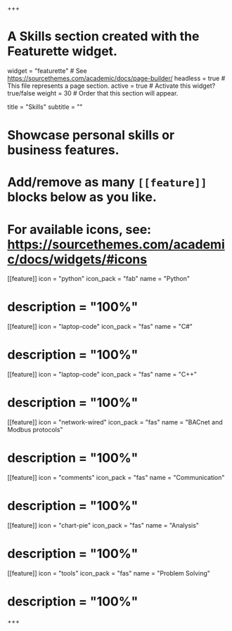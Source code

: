 +++
# A Skills section created with the Featurette widget.
widget = "featurette"  # See https://sourcethemes.com/academic/docs/page-builder/
headless = true  # This file represents a page section.
active = true  # Activate this widget? true/false
weight = 30  # Order that this section will appear.

title = "Skills"
subtitle = ""

# Showcase personal skills or business features.
# 
# Add/remove as many `[[feature]]` blocks below as you like.
# 
# For available icons, see: https://sourcethemes.com/academic/docs/widgets/#icons

[[feature]]
  icon = "python"
  icon_pack = "fab"
  name = "Python"
#  description = "100%"

[[feature]]
  icon = "laptop-code"
  icon_pack = "fas"
  name = "C#"
#  description = "100%"

[[feature]]
  icon = "laptop-code"
  icon_pack = "fas"
  name = "C++"
#  description = "100%"

[[feature]]
  icon = "network-wired"
  icon_pack = "fas"
  name = "BACnet and Modbus protocols"
#  description = "100%"

[[feature]]
  icon = "comments"
  icon_pack = "fas"
  name = "Communication"
#  description = "100%"

[[feature]]
  icon = "chart-pie"
  icon_pack = "fas"
  name = "Analysis"
#  description = "100%"
  
[[feature]]
  icon = "tools"
  icon_pack = "fas"
  name = "Problem Solving"
#  description = "100%"  

+++

